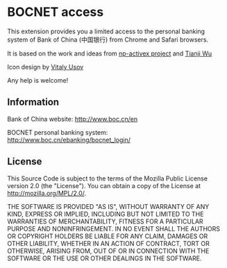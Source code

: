 # BOCNET access

This extension provides you a limited access to the personal banking system
of Bank of China (中国银行) from Chrome and Safari browsers.

It is based on the work and ideas from [np-activex project](http://code.google.com/p/np-activex/) and [Tianji Wu](http://www.wutj.info/prj-userscript-bundle)

Icon design by [Vitaly Usov](http://shutterstock.com/g/vitalyusov)

Any help is welcome!

## Information

Bank of China website: http://www.boc.cn/en

BOCNET personal banking system: http://www.boc.cn/ebanking/bocnet_login/

## License

This Source Code is subject to the terms of the Mozilla Public License
version 2.0 (the "License"). You can obtain a copy of the License at
http://mozilla.org/MPL/2.0/.

THE SOFTWARE IS PROVIDED "AS IS", WITHOUT WARRANTY OF ANY KIND, EXPRESS OR IMPLIED, INCLUDING BUT NOT LIMITED TO THE WARRANTIES OF MERCHANTABILITY, FITNESS FOR A PARTICULAR PURPOSE AND NONINFRINGEMENT. IN NO EVENT SHALL THE AUTHORS OR COPYRIGHT HOLDERS BE LIABLE FOR ANY CLAIM, DAMAGES OR OTHER LIABILITY, WHETHER IN AN ACTION OF CONTRACT, TORT OR OTHERWISE, ARISING FROM, OUT OF OR IN CONNECTION WITH THE SOFTWARE OR THE USE OR OTHER DEALINGS IN THE SOFTWARE.